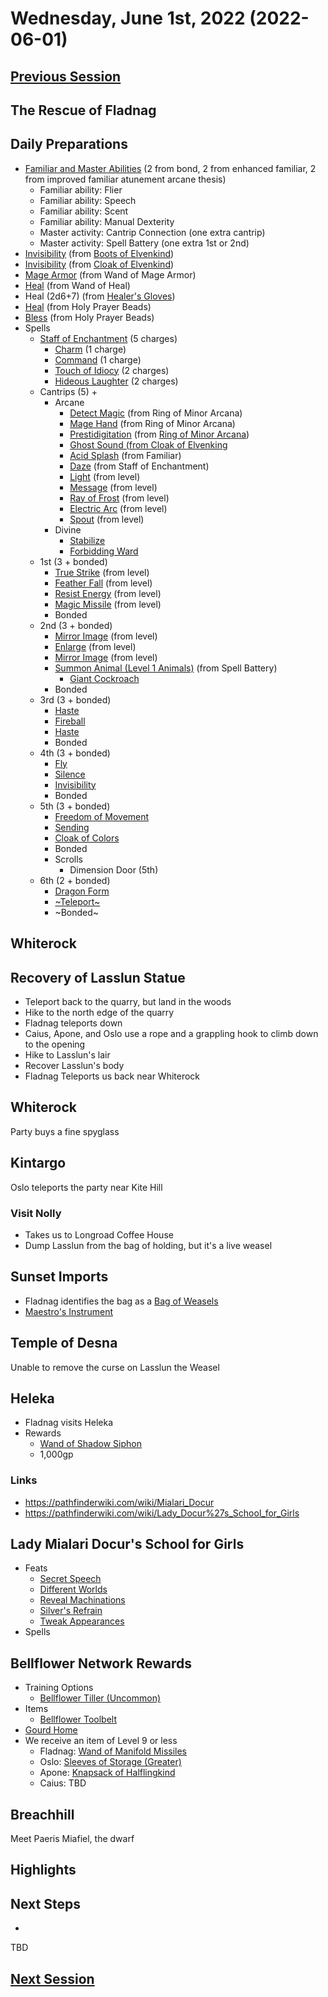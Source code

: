 # Wednesday, June 1st, 2022 (2022-06-01)

## [Previous Session](./2022-05-17.md)

## The Rescue of Fladnag 

## Daily Preparations

- [Familiar and Master Abilities](https://2e.aonprd.com/Familiars.aspx) (2 from bond, 2 from enhanced familiar, 2 from improved familiar atunement arcane thesis)
  - Familiar ability: Flier
  - Familiar ability: Speech
  - Familiar ability: Scent
  - Familiar ability: Manual Dexterity
  - Master activity: Cantrip Connection (one extra cantrip)
  - Master activity: Spell Battery (one extra 1st or 2nd)
- [Invisibility](https://pf2.d20pfsrd.com/spell/invisibility/) (from [Boots of Elvenkind](https://2e.aonprd.com/Equipment.aspx?ID=413))
- [Invisibility](https://pf2.d20pfsrd.com/spell/invisibility/) (from [Cloak of Elvenkind](https://2e.aonprd.com/Equipment.aspx?ID=424))
- [Mage Armor](https://pf2.d20pfsrd.com/spell/mage-armor) (from Wand of Mage Armor)
- [Heal](https://pf2.d20pfsrd.com/spell/heal/) (from Wand of Heal)
- Heal (2d6+7) (from [Healer's Gloves](https://2e.aonprd.com/Equipment.aspx?ID=444))
- [Heal](https://2e.aonprd.com/Equipment.aspx?ID=256) (from Holy Prayer Beads)
- [Bless](https://2e.aonprd.com/Spells.aspx?ID=25) (from Holy Prayer Beads)
- Spells
  - [Staff of Enchantment](https://pf2.easytool.es/index.php?id=2788) (5 charges)
    - [Charm](https://pf2.d20pfsrd.com/spell/charm/) (1 charge)
    - [Command](https://pf2.d20pfsrd.com/spell/command/) (1 charge)
    - [Touch of Idiocy](https://pf2.d20pfsrd.com/spell/touch-of-idiocy/) (2 charges)
    - [Hideous Laughter](https://pf2.d20pfsrd.com/spell/hideous-laughter/) (2 charges)
  - Cantrips (5) + 
    - Arcane
      - [Detect Magic](https://pf2.d20pfsrd.com/spell/detect-magic/) (from Ring of Minor Arcana)
      - [Mage Hand](https://pf2.d20pfsrd.com/spell/mage-hand/) (from Ring of Minor Arcana)
      - [Prestidigitation](https://pf2.d20pfsrd.com/spell/prestidigitation/) (from [Ring of Minor Arcana](https://2e.aonprd.com/Equipment.aspx?ID=478))
      - [Ghost Sound (from Cloak of Elvenking](https://2e.aonprd.com/Spells.aspx?ID=132)
      - [Acid Splash](https://pf2.d20pfsrd.com/spell/acid-splash/) (from Familiar)
      - [Daze](https://pf2.d20pfsrd.com/spell/daze/) (from Staff of Enchantment)
      - [Light](https://pf2.d20pfsrd.com/spell/light/) (from level)
      - [Message](https://pf2.d20pfsrd.com/spell/message/) (from level)
      - [Ray of Frost](https://pf2.d20pfsrd.com/spell/ray-of-frost/) (from level)
      - [Electric Arc](https://pf2.d20pfsrd.com/spell/electric-arc/) (from level)
      - [Spout](https://2e.aonprd.com/Spells.aspx?ID=1002) (from level)
    - Divine
      - [Stabilize](https://2e.aonprd.com/Spells.aspx?ID=307)
      - [Forbidding Ward](https://2e.aonprd.com/Spells.aspx?ID=126)
  - 1st (3 + bonded)
    - [True Strike](https://2e.aonprd.com/Spells.aspx?ID=345) (from level)
    - [Feather Fall](https://pf2.d20pfsrd.com/spell/feather-fall/) (from level)
    - [Resist Energy](https://pf2.d20pfsrd.com/spell/resist-energy/) (from level)
    - [Magic Missile](https://pf2.d20pfsrd.com/spell/magic-missile/) (from level)
    - Bonded
  - 2nd (3 + bonded)
    - [Mirror Image](https://pf2.d20pfsrd.com/spell/mirror-image/) (from level)
    - [Enlarge](https://pf2.d20pfsrd.com/spell/enlarge/) (from level)
    - [Mirror Image](https://pf2.d20pfsrd.com/spell/mirror-image/) (from level)
    - [Summon Animal (Level 1 Animals)](https://2e.aonprd.com/Spells.aspx?ID=316) (from Spell Battery)
      - [Giant Cockroach](https://2e.aonprd.com/Monsters.aspx?ID=585)
    - Bonded
  - 3rd (3 + bonded)
    - [Haste](https://pf2.d20pfsrd.com/spell/haste)
    - [Fireball](https://pf2.d20pfsrd.com/spell/fireball/) 
    - [Haste](https://pf2.d20pfsrd.com/spell/haste)
    - Bonded
  - 4th (3 + bonded)
    - [Fly](https://pf2.d20pfsrd.com/spell/fly/)
    - [Silence](https://pf2.d20pfsrd.com/spell/silence/)
    - [Invisibility](https://2e.aonprd.com/Spells.aspx?ID=164)
    - Bonded
  - 5th (3 + bonded)
    - [Freedom of Movement](https://pf2.d20pfsrd.com/spell/freedom-of-movement/)
    - [Sending](https://pf2.d20pfsrd.com/spell/sending/)
    - [Cloak of Colors](https://2e.aonprd.com/Spells.aspx?ID=41)
    - Bonded
    - Scrolls
      - Dimension Door (5th)
  - 6th (2 + bonded)
    - [Dragon Form](https://2e.aonprd.com/Spells.aspx?ID=88)
    - [~Teleport~](https://pf2.d20pfsrd.com/spell/teleport/)
    - ~Bonded~

## Whiterock

## Recovery of Lasslun Statue

- Teleport back to the quarry, but land in the woods
- Hike to the north edge of the quarry
- Fladnag teleports down
- Caius, Apone, and Oslo use a rope and a grappling hook to climb down to the opening
- Hike to Lasslun's lair
- Recover Lasslun's body
- Fladnag Teleports us back near Whiterock

## Whiterock

Party buys a fine spyglass

## Kintargo

Oslo teleports the party near Kite Hill

### Visit Nolly

- Takes us to Longroad Coffee House
- Dump Lasslun from the bag of holding, but it's a live weasel

## Sunset Imports

- Fladnag identifies the bag as a [Bag of Weasels](https://2e.aonprd.com/Equipment.aspx?ID=599)
- [Maestro's Instrument](https://2e.aonprd.com/Equipment.aspx?ID=260)

## Temple of Desna

Unable to remove the curse on Lasslun the Weasel

## Heleka

- Fladnag visits Heleka
- Rewards
   - [Wand of Shadow Siphon](https://2e.aonprd.com/Spells.aspx?ID=274)
   - 1,000gp

### Links

- https://pathfinderwiki.com/wiki/Mialari_Docur
- https://pathfinderwiki.com/wiki/Lady_Docur%27s_School_for_Girls

## Lady Mialari Docur's School for Girls

- Feats
  - [Secret Speech](https://2e.aonprd.com/Feats.aspx?ID=925)
  - [Different Worlds](https://2e.aonprd.com/Feats.aspx?ID=923)
  - [Reveal Machinations](https://2e.aonprd.com/Feats.aspx?ID=924)
  - [Silver's Refrain](https://2e.aonprd.com/Feats.aspx?ID=926)
  - [Tweak Appearances](https://2e.aonprd.com/Feats.aspx?ID=927)
- Spells

## Bellflower Network Rewards

- Training Options
  - [Bellflower Tiller (Uncommon)](https://2e.aonprd.com/Archetypes.aspx?ID=23)
- Items
  - [Bellflower Toolbelt](https://2e.aonprd.com/Equipment.aspx?ID=505)
- [Gourd Home](https://2e.aonprd.com/Equipment.aspx?ID=509)
- We receive an item of Level 9 or less
   - Fladnag: [Wand of Manifold Missiles]([url](https://2e.aonprd.com/Equipment.aspx?ID=370))
   - Oslo: [Sleeves of Storage (Greater)](https://2e.aonprd.com/Equipment.aspx?ID=745)
   - Apone: [Knapsack of Halflingkind](https://2e.aonprd.com/Equipment.aspx?ID=446)
   - Caius: TBD

## Breachhill

Meet Paeris Miafiel, the dwarf

## Highlights

## Next Steps

- 

TBD

## [Next Session](./2022-XX-XX.md)
